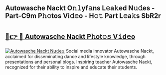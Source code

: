 ## Autowasche Nackt O𝚗𝚕yf𝚊ns L𝚎a𝚔ed N𝚞𝚍es - Part-C9m P𝚑𝚘tos Vi𝚍𝚎o - H𝚘𝚝 Part L𝚎a𝚔s SbR2r

# <h2><a href="http://kfca5i.oniu.top/?m=Autowasche+Nackt">🔗👉 🔴 Autowasche Nackt P𝚑ot𝚘𝚜 V𝚒d𝚎o</a></h2>

[![Autowasche Nackt Nu𝚍e𝚜](https://i.imgur.com/0qMVB7G.gif)](http://kfca5i.oniu.top/?m=Autowasche+Nackt)
Social media innovator Autowasche Nackt, acclaimed for disseminating dance and lifestyle knowledge, through presentations and personal blogs. Inspiring teacher Autowasche Nackt, recognized for their ability to inspire and educate their students.  
